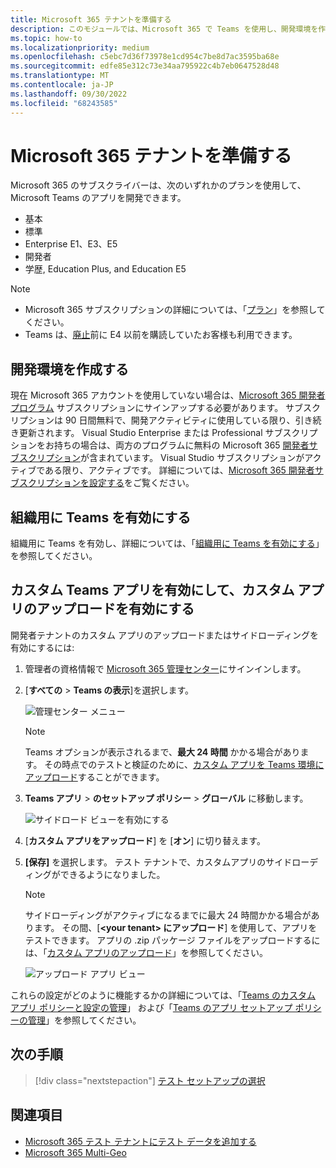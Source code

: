 ```yaml
---
title: Microsoft 365 テナントを準備する
description: このモジュールでは、Microsoft 365 で Teams を使用し、開発環境を作成する方法について説明します
ms.topic: how-to
ms.localizationpriority: medium
ms.openlocfilehash: c5ebc7d36f73978e1cd954c7be8d7ac3595ba68e
ms.sourcegitcommit: edfe85e312c73e34aa795922c4b7eb0647528d48
ms.translationtype: MT
ms.contentlocale: ja-JP
ms.lasthandoff: 09/30/2022
ms.locfileid: "68243585"
---
```

# <a name="prepare-your-microsoft-365-tenant"></a>Microsoft 365 テナントを準備する

Microsoft 365 のサブスクライバーは、次のいずれかのプランを使用して、Microsoft Teams のアプリを開発できます。

* 基本
* 標準
* Enterprise E1、E3、E5
* 開発者
* 学歴, Education Plus, and Education E5

> [!NOTE]
>
> * Microsoft 365 サブスクリプションの詳細については、「[プラン](https://products.office.com/business/compare-more-office-365-for-business-plans)」を参照してください。
> * Teams は、[廃止](https://support.office.com//article/important-information-for-office-365-enterprise-e4-customers-f9572348-43a2-43fa-a3d8-3b6c9c042147)前に E4 以前を購読していたお客様も利用できます。

## <a name="create-your-development-environment"></a>開発環境を作成する

現在 Microsoft 365 アカウントを使用していない場合は、[Microsoft 365 開発者プログラム](https://developer.microsoft.com/microsoft-365/dev-program) サブスクリプションにサインアップする必要があります。 サブスクリプションは 90 日間無料で、開発アクティビティに使用している限り、引き続き更新されます。 Visual Studio Enterprise または Professional サブスクリプションをお持ちの場合は、両方のプログラムに無料の Microsoft 365 [開発者サブスクリプション](https://aka.ms/MyVisualStudioBenefits)が含まれています。 Visual Studio サブスクリプションがアクティブである限り、アクティブです。 詳細については、[Microsoft 365 開発者サブスクリプションを設定する](/office/developer-program/office-365-developer-program-get-started)をご覧ください。

## <a name="enable-teams-for-your-organization"></a>組織用に Teams を有効にする

組織用に Teams を有効し、詳細については、「[組織用に Teams を有効にする](/microsoftteams/enable-features-office-365)」を参照してください。

## <a name="enable-custom-teams-apps-and-turn-on-custom-app-uploading"></a>カスタム Teams アプリを有効にして、カスタム アプリのアップロードを有効にする

開発者テナントのカスタム アプリのアップロードまたはサイドローディングを有効にするには:

1. 管理者の資格情報で [Microsoft 365 管理センター](https://admin.microsoft.com/Adminportal/Home?source=applauncher#/homepage#/)にサインインします。

2. [**すべての** > **Teams の表示**]を選択します。

    ![管理センター メニュー](~/assets/images/prepare-test-tenant/admin-center.png)

    > [!Note]
    > Teams オプションが表示されるまで、**最大 24 時間** かかる場合があります。 その時点でのテストと検証のために、[カスタム アプリを Teams 環境にアップロード](/microsoftteams/upload-custom-apps#validate)することができます。

3. **Teams アプリ** > **のセットアップ ポリシー** > **グローバル** に移動します。

   ![サイドロード ビューを有効にする](~/assets/images/prepare-test-tenant/turn-on-sideload.png)

4. [**カスタム アプリをアップロード**] を [**オン**] に切り替えます。

5. **[保存]** を選択します。 テスト テナントで、カスタムアプリのサイドローディングができるようになりました。

    > [!Note]
    > サイドローディングがアクティブになるまでに最大 24 時間かかる場合があります。 その間、[**\<your tenant> にアップロード**] を使用して、アプリをテストできます。 アプリの .zip パッケージ ファイルをアップロードするには、「[カスタム アプリのアップロード](/microsoftteams/upload-custom-apps#upload)」を参照してください。

    ![アップロード アプリ ビュー](~/assets/images/prepare-test-tenant/upload-for-contoso.png)

これらの設定がどのように機能するかの詳細については、「[Teams のカスタム アプリ ポリシーと設定の管理](/microsoftteams/teams-custom-app-policies-and-settings)」 および「[Teams のアプリ セットアップ ポリシーの管理](/microsoftteams/teams-app-setup-policies)」を参照してください。

## <a name="next-step"></a>次の手順

> [!div class="nextstepaction"]
> [テスト セットアップの選択](~/concepts/build-and-test/debug.md)

## <a name="see-also"></a>関連項目

* [Microsoft 365 テスト テナントにテスト データを追加する](~/concepts/build-and-test/test-data.md)
* [Microsoft 365 Multi-Geo](/microsoft-365/enterprise/microsoft-365-multi-geo?view=o365-worldwide&preserve-view=true)
